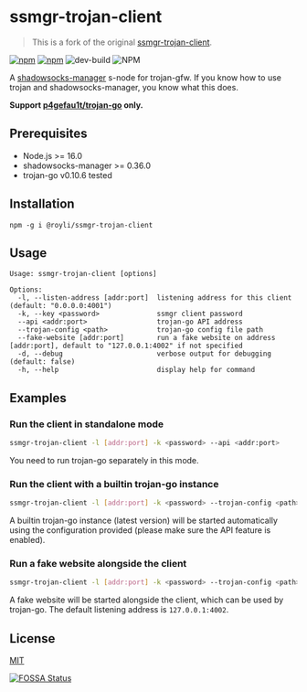 # ssmgr-trojan-client

> This is a fork of the original [ssmgr-trojan-client](https://github.com/llc1123/ssmgr-trojan-client).

[![npm](https://img.shields.io/npm/v/@royli/ssmgr-trojan-client)][npm-url]
[![npm](https://img.shields.io/npm/dt/@royli/ssmgr-trojan-client)][npm-url]
![dev-build](https://github.com/geekdada/ssmgr-trojan-client/workflows/dev-build/badge.svg?event=push)
![NPM](https://img.shields.io/npm/l/@royli/ssmgr-trojan-client)

[npm-url]: https://www.npmjs.com/package/@royli/ssmgr-trojan-client

A [shadowsocks-manager](https://github.com/shadowsocks/shadowsocks-manager) s-node for trojan-gfw. If you know how to use trojan and shadowsocks-manager, you know what this does.

**Support [p4gefau1t/trojan-go](https://github.com/p4gefau1t/trojan-go) only.**

## Prerequisites
- Node.js >= 16.0
- shadowsocks-manager >= 0.36.0
- trojan-go v0.10.6 tested

## Installation
```
npm -g i @royli/ssmgr-trojan-client
```

## Usage
```
Usage: ssmgr-trojan-client [options]

Options:
  -l, --listen-address [addr:port]  listening address for this client (default: "0.0.0.0:4001")
  -k, --key <password>              ssmgr client password
  --api <addr:port>                 trojan-go API address
  --trojan-config <path>            trojan-go config file path
  --fake-website [addr:port]        run a fake website on address [addr:port], default to "127.0.0.1:4002" if not specified
  -d, --debug                       verbose output for debugging (default: false)
  -h, --help                        display help for command
```

## Examples

### Run the client in standalone mode
```bash
ssmgr-trojan-client -l [addr:port] -k <password> --api <addr:port>
```

You need to run trojan-go separately in this mode.

### Run the client with a builtin trojan-go instance
```bash
ssmgr-trojan-client -l [addr:port] -k <password> --trojan-config <path>
```

A builtin trojan-go instance (latest version) will be started automatically using the configuration provided (please make sure the API feature is enabled).

### Run a fake website alongside the client
```bash
ssmgr-trojan-client -l [addr:port] -k <password> --trojan-config <path> --fake-website
```

A fake website will be started alongside the client, which can be used by trojan-go. The default listening address is `127.0.0.1:4002`.

## License

[MIT](./LICENSE)

[![FOSSA Status](https://app.fossa.com/api/projects/git%2Bgithub.com%2Fgeekdada%2Fssmgr-trojan-client.svg?type=large)](https://app.fossa.com/projects/git%2Bgithub.com%2Fgeekdada%2Fssmgr-trojan-client?ref=badge_large)

